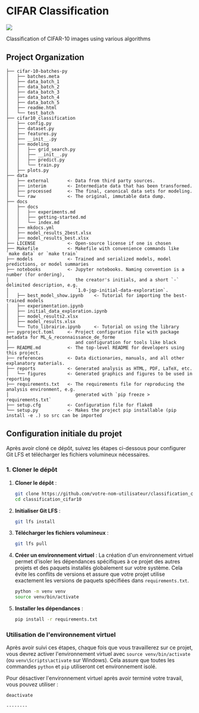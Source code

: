 # CIFAR Classification

<a target="_blank" href="https://cookiecutter-data-science.drivendata.org/">
    <img src="https://img.shields.io/badge/CCDS-Project%20template-328F97?logo=cookiecutter" />
</a>

Classification of CIFAR-10 images using various algorithms

## Project Organization

```
├── cifar-10-batches-py
│   ├── batches.meta
│   ├── data_batch_1
│   ├── data_batch_2
│   ├── data_batch_3
│   ├── data_batch_4
│   ├── data_batch_5
│   ├── readme.html
│   └── test_batch
├── cifar10_classification
│   ├── config.py
│   ├── dataset.py
│   ├── features.py
│   ├── __init__.py
│   ├── modeling
│   │   ├── grid_search.py
│   │   ├── __init__.py
│   │   ├── predict.py
│   │   └── train.py
│   ├── plots.py
├── data
│   ├── external       <- Data from third party sources.
│   ├── interim        <- Intermediate data that has been transformed.
│   ├── processed      <- The final, canonical data sets for modeling.
│   └── raw            <- The original, immutable data dump.
├── docs
│   ├── docs
│   │   ├── experiments.md
│   │   ├── getting-started.md
│   │   └── index.md
│   ├── mkdocs.yml
│   ├── model_results_2best.xlsx
│   ├── model_results_best.xlsx
├── LICENSE            <- Open-source license if one is chosen
├── Makefile           <- Makefile with convenience commands like `make data` or `make train`
├── models             <- Trained and serialized models, model predictions, or model summaries
├── notebooks          <- Jupyter notebooks. Naming convention is a number (for ordering),
│                         the creator's initials, and a short `-` delimited description, e.g.
│                         `1.0-jqp-initial-data-exploration`.
│   ├── best_model_show.ipynb    <- Tutorial for importing the best-trained models
│   ├── experimentation.ipynb
│   ├── initial_data_exploration.ipynb
│   ├── model_results2.xlsx
│   ├── model_results.xlsx
│   └── Tuto_librairie.ipynb     <- Tutorial on using the library
├── pyproject.toml     <- Project configuration file with package metadata for ML_&_reconnaissance_de_forme
│                         and configuration for tools like black
├── README.md          <- The top-level README for developers using this project.
├── references         <- Data dictionaries, manuals, and all other explanatory materials.
├── reports            <- Generated analysis as HTML, PDF, LaTeX, etc.
│   └── figures        <- Generated graphics and figures to be used in reporting
├── requirements.txt   <- The requirements file for reproducing the analysis environment, e.g.
│                         generated with `pip freeze > requirements.txt`
├── setup.cfg          <- Configuration file for flake8
└── setup.py           <- Makes the project pip installable (pip install -e .) so src can be imported

```
## Configuration initiale du projet

Après avoir cloné ce dépôt, suivez les étapes ci-dessous pour configurer Git LFS et télécharger les fichiers volumineux nécessaires.

### 1. Cloner le dépôt

1. **Cloner le dépôt** :
    ```bash
    git clone https://github.com/votre-nom-utilisateur/classification_cifar10.git
    cd classification_cifar10
    ```

2. **Initialiser Git LFS** :
    ```bash
    git lfs install
    ```

3. **Télécharger les fichiers volumineux** :
    ```bash
    git lfs pull
    ```

4. **Créer un environnement virtuel** :
    La création d'un environnement virtuel permet d'isoler les dépendances spécifiques à ce projet des autres projets et des paquets installés globalement sur votre système. Cela évite les conflits de versions et assure que votre projet utilise exactement les versions de paquets spécifiées dans `requirements.txt`.

    ```bash
    python -m venv venv
    source venv/bin/activate
    ```

5. **Installer les dépendances** :
    ```bash
    pip install -r requirements.txt
    ```

### Utilisation de l'environnement virtuel

Après avoir suivi ces étapes, chaque fois que vous travaillerez sur ce projet, vous devrez activer l'environnement virtuel avec `source venv/bin/activate` (ou `venv\Scripts\activate` sur Windows). Cela assure que toutes les commandes `python` et `pip` utiliseront cet environnement isolé.

Pour désactiver l'environnement virtuel après avoir terminé votre travail, vous pouvez utiliser :

```bash
deactivate

--------

